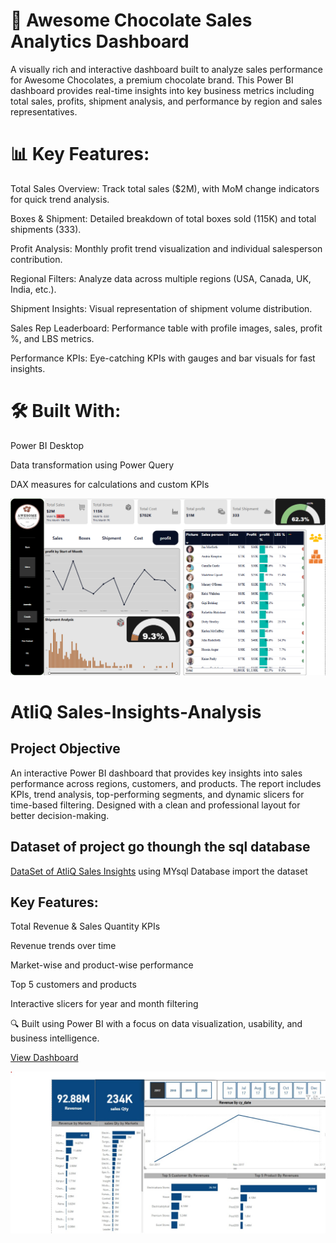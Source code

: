 # 🍫 Awesome Chocolate Sales Analytics Dashboard
A visually rich and interactive dashboard built to analyze sales performance for Awesome Chocolates, a premium chocolate brand. This Power BI dashboard provides real-time insights into key business metrics including total sales, profits, shipment analysis, and performance by region and sales representatives.

# 📊 Key Features:
Total Sales Overview: Track total sales ($2M), with MoM change indicators for quick trend analysis.

Boxes & Shipment: Detailed breakdown of total boxes sold (115K) and total shipments (333).

Profit Analysis: Monthly profit trend visualization and individual salesperson contribution.

Regional Filters: Analyze data across multiple regions (USA, Canada, UK, India, etc.).

Shipment Insights: Visual representation of shipment volume distribution.

Sales Rep Leaderboard: Performance table with profile images, sales, profit %, and LBS metrics.

Performance KPIs: Eye-catching KPIs with gauges and bar visuals for fast insights.

# 🛠 Built With:
Power BI Desktop

Data transformation using Power Query

DAX measures for calculations and custom KPIs

<img src="https://github.com/Hemangi-30/Awesome-Chocolate-Sales-Analytics-/blob/main/Screenshot%202025-04-10%20220755.png"/>

# AtliQ Sales-Insights-Analysis
## Project Objective 
An interactive Power BI dashboard that provides key insights into sales performance across regions, customers, and products. The report includes KPIs, trend analysis, top-performing segments, and dynamic slicers for time-based filtering. Designed with a clean and professional layout for better decision-making.

## Dataset of project go thoungh the sql database 
<a href="https://github.com/Hemangi-30/Sales-Insights-Analysis/blob/main/db_dump.sql">DataSet of AtliQ Sales Insights</a>
using MYsql Database import the dataset 

## Key Features:

<p>Total Revenue & Sales Quantity KPIs </p>
<p>Revenue trends over time</p>
<p>Market-wise and product-wise performance</p>
<p>Top 5 customers and products</p>
<p>Interactive slicers for year and month filtering</p>

🔍 Built using Power BI with a focus on data visualization, usability, and business intelligence.

<a href="https://github.com/Hemangi-30/Sales-Insights-Analysis/blob/main/Dashboard.jpg"> View Dashboard </a>

<img src="https://github.com/Hemangi-30/Sales-Insights-Analysis/blob/main/Dashboard.jpg"/>

